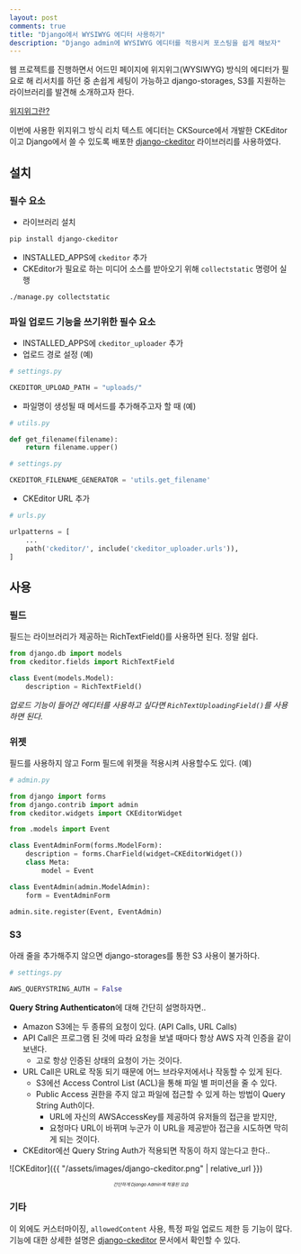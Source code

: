 ```yaml
---
layout: post
comments: true
title: "Django에서 WYSIWYG 에디터 사용하기"
description: "Django admin에 WYSIWYG 에디터를 적용시켜 포스팅을 쉽게 해보자"
---
```


웹 프로젝트를 진행하면서 어드민 페이지에 위지위그(WYSIWYG) 방식의 에디터가 필요로 해 리서치를 하던 중 손쉽게 세팅이 가능하고 django-storages, S3를 지원하는 라이브러리를 발견해 소개하고자 한다.

[위지위그란?](https://ko.wikipedia.org/wiki/%EC%9C%84%EC%A7%80%EC%9C%84%EA%B7%B8)

이번에 사용한 위지위그 방식 리치 텍스트 에디터는 CKSource에서 개발한 CKEditor이고 Django에서 쓸 수 있도록 배포한 [django-ckeditor](https://github.com/django-ckeditor/django-ckeditor) 라이브러리를 사용하였다.



## 설치



### 필수 요소

- 라이브러리 설치

```bash
pip install django-ckeditor
```

- INSTALLED_APPS에 `ckeditor` 추가
- CKEditor가 필요로 하는 미디어 소스를 받아오기 위해 `collectstatic` 명령어 실행

```bash
./manage.py collectstatic
```



### 파일 업로드 기능을 쓰기위한 필수 요소

- INSTALLED_APPS에 `ckeditor_uploader` 추가
- 업로드 경로 설정 (예)

```python
# settings.py

CKEDITOR_UPLOAD_PATH = "uploads/"
```

- 파일명이 생성될 때 메서드를 추가해주고자 할 때 (예)

```python
# utils.py

def get_filename(filename):
    return filename.upper()
```

```python
# settings.py

CKEDITOR_FILENAME_GENERATOR = 'utils.get_filename'
```

- CKEditor URL 추가

```python
# urls.py

urlpatterns = [
    ...
    path('ckeditor/', include('ckeditor_uploader.urls')),
]
```



## 사용



### 필드

필드는 라이브러리가 제공하는 RichTextField()를 사용하면 된다. 정말 쉽다.

```python
from django.db import models
from ckeditor.fields import RichTextField

class Event(models.Model):
    description = RichTextField()
```

_업로드 기능이 들어간 에디터를 사용하고 싶다면 `RichTextUploadingField()`를 사용하면 된다._



### 위젯

필드를 사용하지 않고 Form 필드에 위젯을 적용시켜 사용할수도 있다. (예)

```python
# admin.py

from django import forms
from django.contrib import admin
from ckeditor.widgets import CKEditorWidget

from .models import Event

class EventAdminForm(forms.ModelForm):
    description = forms.CharField(widget=CKEditorWidget())
    class Meta:
        model = Event

class EventAdmin(admin.ModelAdmin):
    form = EventAdminForm

admin.site.register(Event, EventAdmin)
```



### S3

아래 줄을 추가해주지 않으면 django-storages를 통한 S3 사용이 불가하다.

```python
# settings.py

AWS_QUERYSTRING_AUTH = False
```

**Query String Authenticaton**에 대해 간단히 설명하자면..

* Amazon S3에는 두 종류의 요청이 있다. (API Calls, URL Calls)
* API Call은 프로그램 된 것에 따라 요청을 보낼 때마다 항상 AWS 자격 인증을 같이 보낸다.
  * 고로 항상 인증된 상태의 요청이 가는 것이다.
* URL Call은 URL로 작동 되기 때문에 어느 브라우저에서나 작동할 수 있게 된다.
  * S3에선 Access Control List (ACL)을 통해 파일 별 퍼미션을 줄 수 있다.
  * Public Access 권한을 주지 않고 파일에 접근할 수 있게 하는 방법이 Query String Auth이다.
    * URL에 자신의 AWSAccessKey를 제공하여 유저들의 접근을 받지만,
    * 요청마다 URL이 바뀌며 누군가 이 URL을 제공받아 접근을 시도하면 막히게 되는 것이다.
* CKEditor에선 Query String Auth가 적용되면 작동이 하지 않는다고 한다..


![CKEditor]({{ "/assets/images/django-ckeditor.png" | relative_url }})


<p style="text-align: center; font-size: 8; font-style: italic;">간단하게 Django Admin에 적용된 모습</p>




### 기타

이 외에도 커스터마이징, `allowedContent` 사용, 특정 파일 업로드 제한 등 기능이 많다. 기능에 대한 상세한 설명은 [django-ckeditor](https://github.com/django-ckeditor/django-ckeditor#id12) 문서에서 확인할 수 있다.

